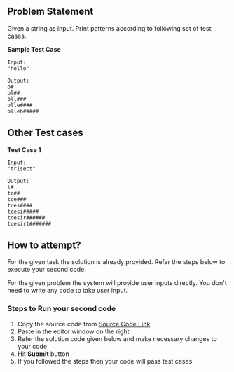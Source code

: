 ## Problem Statement
Given a string as input. Print patterns according to following set of test cases.

**Sample Test Case**
```
Input:
"hello"

Output:
o#
ol##
oll###
olle####
olleh#####
```
## Other Test cases
**Test Case 1**
```
Input:
"trisect"

Output:
t#
tc##
tce###
tces####
tcesi#####
tcesir######
tcesirt#######
```


## How to attempt?
For the given task the solution is already provided. Refer the steps below to execute your second code.

For the given problem the system will provide user inputs directly. You don't need to write any code to take user input.

### Steps to Run your second code
1. Copy the source code from [Source Code Link](https://raw.githubusercontent.com/Aartiarora22/Lab_assignments/main/P1/T3/Main.java)
2. Paste in the editor window on the right
3. Refer the solution code given below and make necessary changes to your code
4. Hit **Submit** button
5. If you followed the steps then your code will pass test cases
